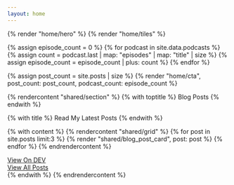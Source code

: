 ```yaml
---
layout: home
---
```


<div class="bg-white-50">
{% render "home/hero" %}
{% render "home/tiles" %}
</div>


{% assign episode_count = 0 %}
{% for podcast in site.data.podcasts %}
  {% assign count = podcast.last | map: "episodes" | map: "title" | size %}
  {% assign episode_count = episode_count | plus: count %}
{% endfor %}

{% assign post_count = site.posts | size %}
{% render "home/cta", post_count: post_count, podcast_count: episode_count %}

<!-- Blog Section -->
{% rendercontent "shared/section" %}
  {% with toptitle %}
    Blog Posts
  {% endwith %}

  {% with title %}
    Read My Latest Posts
  {% endwith %}

  {% with content %}
    {% rendercontent "shared/grid" %}
      {% for post in site.posts limit:3 %}
        {% render "shared/blog_post_card", post: post %}
      {% endfor %}
    {% endrendercontent %}
    <div class="mt-5 sm:mt-8 sm:flex sm:justify-center">
      <a href="{{ site.data.social.devto.url }}" class="block-btn-secondary" target="_blank">View On DEV</a>
      <div class="mt-3 sm:mt-0 sm:ml-3">
        <a href="/blog" class="block-btn">View All Posts</a>
      </div>
    </div>
  {% endwith %}
{% endrendercontent %}
